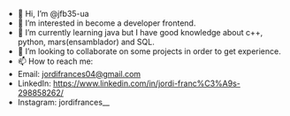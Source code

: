 - 👋 Hi, I’m @jfb35-ua
- 👀 I’m interested in become a developer frontend.
- 🌱 I’m currently learning java but I have good knowledge about c++, python, mars(ensamblador) and SQL.
- 💞️ I’m looking to collaborate on some projects in order to get experience.
- 📫 How to reach me:
- Email: jordifrances04@gmail.com
- LinkedIn: https://www.linkedin.com/in/jordi-franc%C3%A9s-298858262/
- Instagram: jordifrances__
<!---
jfb35-ua/jfb35-ua is a ✨ special ✨ repository because its `README.md` (this file) appears on your GitHub profile.
You can click the Preview link to take a look at your changes.
--->
